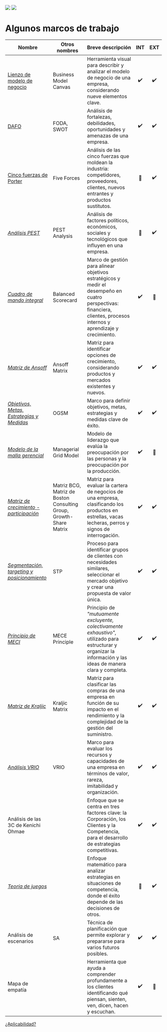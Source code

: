 [![](https://img.shields.io/badge/-Tabla_de_contenidos-000?style=flat&logo=Emlakjet&logoColor=red)](../README.md)
[![](https://img.shields.io/badge/-Inicio%20de%20cap%C3%ADtulo-000?style=flat&logo=Acclaim&logoColor=red)](README.md)

# Algunos marcos de trabajo

|Nombre|Otros nombres|Breve descripción|INT|EXT
-|-|-|:-:|:-:
[Lienzo de modelo de negocio](lienzoModeloNegocio/README.md)|Business Model Canvas|Herramienta visual para describir y analizar el modelo de negocio de una empresa, considerando nueve elementos clave.|:heavy_check_mark:|:heavy_check_mark:
[DAFO](analisisDAFO/README.md)|FODA, SWOT|Análisis de fortalezas, debilidades, oportunidades y amenazas de una empresa.|:heavy_check_mark:|:heavy_check_mark:
[Cinco fuerzas de Porter](fiveForces/README.md)|Five Forces|Análisis de las cinco fuerzas que moldean la industria: competidores, proveedores, clientes, nuevos entrantes y productos sustitutos.|:black_square_button:|:heavy_check_mark:
*[Análisis PEST](https://es.wikipedia.org/wiki/An%C3%A1lisis_PEST)*|PEST Analysis|Análisis de factores políticos, económicos, sociales y tecnológicos que influyen en una empresa.|:black_square_button:|:heavy_check_mark:
*[Cuadro de mando integral](https://es.wikipedia.org/wiki/Cuadro_de_mando_integral)*|Balanced Scorecard|Marco de gestión para alinear objetivos estratégicos y medir el desempeño en cuatro perspectivas: financiera, clientes, procesos internos y aprendizaje y crecimiento.|:heavy_check_mark:|:black_square_button:
*[Matriz de Ansoff](https://es.wikipedia.org/wiki/Matriz_de_Ansoff)*|Ansoff Matrix|Matriz para identificar opciones de crecimiento, considerando productos y mercados existentes y nuevos.|:heavy_check_mark:|:heavy_check_mark:
*[Objetivos, Metas, Estrategias y Medidas](https://en.wikipedia.org/wiki/OGSM)*|OGSM|Marco para definir objetivos, metas, estrategias y medidas clave de éxito.|:heavy_check_mark:|:heavy_check_mark:
*[Modelo de la malla gerencial](https://es.wikipedia.org/wiki/Malla_gerencial)*|Managerial Grid Model|Modelo de liderazgo que evalúa la preocupación por las personas y la preocupación por la producción.|:heavy_check_mark:|:black_square_button:
*[Matriz de crecimiento - participación](https://es.wikipedia.org/wiki/Matriz_BCG)*|Matriz BCG, Matriz de Boston Consulting Group, Growth-Share Matrix|Matriz para evaluar la cartera de negocios de una empresa, clasificando los productos en estrellas, vacas lecheras, perros y signos de interrogación.|:heavy_check_mark:|:heavy_check_mark:
*[Segmentación, targeting y posicionamiento](https://en.wikipedia.org/wiki/Segmenting-targeting-positioning)*|STP|Proceso para identificar grupos de clientes con necesidades similares, seleccionar el mercado objetivo y crear una propuesta de valor única.|:heavy_check_mark:|:heavy_check_mark:
*[Principio de MECI](https://en.wikipedia.org/wiki/MECE_principle)*|MECE Principle|Principio de *"mutuamente excluyente, colectivamente exhaustivo"*, utilizado para estructurar y organizar la información y las ideas de manera clara y completa.|:heavy_check_mark:|:heavy_check_mark:
*[Matriz de Kraljic](https://en.wikipedia.org/wiki/Kraljic_matrix)*|Kraljic Matrix|Matriz para clasificar las compras de una empresa en función de su impacto en el rendimiento y la complejidad de la gestión del suministro.|:heavy_check_mark:|:heavy_check_mark:
*[Análisis VRIO](https://en.wikipedia.org/wiki/VRIO)*|VRIO|Marco para evaluar los recursos y capacidades de una empresa en términos de valor, rareza, imitabilidad y organización.|:heavy_check_mark:|:heavy_check_mark:
Análisis de las 3C de Kenichi Ohmae||Enfoque que se centra en tres factores clave: la Corporación, los Clientes y la Competencia, para el desarrollo de estrategias competitivas.|:heavy_check_mark:|:heavy_check_mark:
*[Teoría de juegos](https://es.wikipedia.org/wiki/Teor%C3%ADa_de_juegos)*||Enfoque matemático para analizar estrategias en situaciones de competencia, donde el éxito depende de las decisiones de otros.|:black_square_button:|:heavy_check_mark:
Análisis de escenarios|SA|Técnica de planificación que permite explorar y prepararse para varios futuros posibles.|:heavy_check_mark:|:heavy_check_mark:
Mapa de empatía||Herramienta que ayuda a comprender profundamente a los clientes identificando qué piensan, sienten, ven, dicen, hacen y escuchan.|:heavy_check_mark:|:black_square_button:

[¿Aplicabilidad?](aplicabilidad.md)
